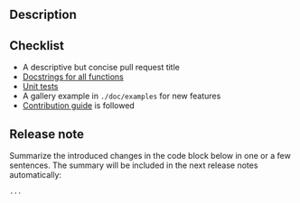 ## Description

<!--
- Reference relevant issues or related pull requests with their URL / #<number>.
- Do not use AI to help write your contribution.
- Use `pre-commit` to check and format code.
-->

## Checklist

<!-- Before pull requests can be merged, they should provide: -->

- A descriptive but concise pull request title
- [Docstrings for all functions](https://github.com/numpy/numpy/blob/master/doc/example.py)
- [Unit tests](https://scikit-image.org/docs/dev/development/contribute.html#testing)
- A gallery example in `./doc/examples` for new features
- [Contribution guide](https://scikit-image.org/docs/dev/development/contribute.html) is followed

## Release note

Summarize the introduced changes in the code block below in one or a few sentences. The
summary will be included in the next release notes automatically:

```release-note
...
```
